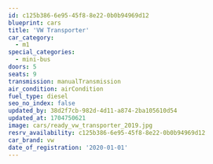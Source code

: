 ```yaml
---
id: c125b386-6e95-45f8-8e22-0b0b94969d12
blueprint: cars
title: 'VW Transporter'
car_category:
  - m1
special_categories:
  - mini-bus
doors: 5
seats: 9
transmission: manualTransmission
air_condition: airCondition
fuel_type: diesel
seo_no_index: false
updated_by: 38d2f7cb-982d-4d11-a874-2ba105610d54
updated_at: 1704750621
image: cars/ready_vw_transporter_2019.jpg
resrv_availability: c125b386-6e95-45f8-8e22-0b0b94969d12
car_brand: vw
date_of_registration: '2020-01-01'
---
```

